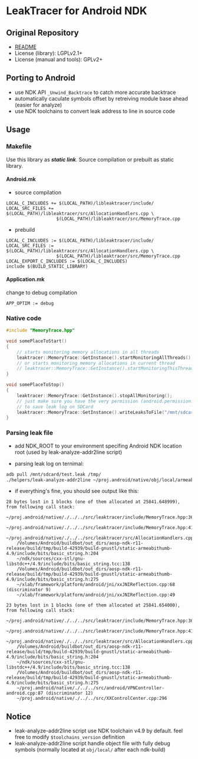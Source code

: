 # LeakTracer for Android NDK

## Original Repository
* [README](https://github.com/fredericgermain/LeakTracer/blob/master/README)
* License (library): LGPLv2.1+
* License (manual and tools): GPLv2+

## Porting to Android
* use NDK API `_Unwind_Backtrace` to catch more accurate backtrace
* automatically caculate symbols offset by retreiving module base ahead (easier for analyze)
* use NDK toolchains to convert leak address to line in source code

## Usage

### Makefile
Use this library as ***static link***. Source compilation or prebuilt as static library.

#### Android.mk
* source compilation
	
```make
LOCAL_C_INCLUDES += $(LOCAL_PATH)/libleaktracer/include/
LOCAL_SRC_FILES += $(LOCAL_PATH)/libleaktracer/src/AllocationHandlers.cpp \
                   $(LOCAL_PATH)/libleaktracer/src/MemoryTrace.cpp
```
    
* prebuild
    
```make
LOCAL_C_INCLUDES := $(LOCAL_PATH)/libleaktracer/include/
LOCAL_SRC_FILES := $(LOCAL_PATH)/libleaktracer/src/AllocationHandlers.cpp \
                   $(LOCAL_PATH)/libleaktracer/src/MemoryTrace.cpp
LOCAL_EXPORT_C_INCLUDES := $(LOCAL_C_INCLUDES)
include $(BUILD_STATIC_LIBRARY)
```

#### Application.mk

change to debug compilation

```make
APP_OPTIM := debug
```

### Native code

```cpp
#include "MemoryTrace.hpp"

void somePlaceToStart()
{
	// starts monitoring memory allocations in all threads
	leaktracer::MemoryTrace::GetInstance().startMonitoringAllThreads();
	// or starts monitoring memory allocations in current thread
	// leaktracer::MemoryTrace::GetInstance().startMonitoringThisThread();
}

void somePlaceToStop()
{
	leaktracer::MemoryTrace::GetInstance().stopAllMonitoring();
	// just make sure you have the very permission (android.permission.WRITE_EXTERNAL_STORAGE)
	// to save leak log on SDCard
	leaktracer::MemoryTrace::GetInstance().writeLeaksToFile("/mnt/sdcard/test.leak");
}

```

### Parsing leak file

* add NDK_ROOT to your environment specifing Android NDK location root (used by leak-analyze-addr2line script)
    
* parsing leak log on ternimal:

```bash
adb pull /mnt/sdcard/test.leak /tmp/
./helpers/leak-analyze-addr2line ~/proj.android/native/obj/local/armeabi/libtest.so /tmp/test.leak
```
    
* if everything's fine, you should see output like this:
    
```
28 bytes lost in 1 blocks (one of them allocated at 25841.648999), from following call stack:
    ~/proj.android/native/./../../src/leaktracer/include/MemoryTrace.hpp:364
    ~/proj.android/native/./../../src/leaktracer/include/MemoryTrace.hpp:414
    ~/proj.android/native/./../../src/leaktracer/src/AllocationHandlers.cpp:29
    /Volumes/Android/buildbot/out_dirs/aosp-ndk-r11-release/build/tmp/build-42939/build-gnustl/static-armeabithumb-4.9/include/bits/basic_string.h:204
    ~/ndk/sources/cxx-stl/gnu-libstdc++/4.9/include/bits/basic_string.tcc:138
    /Volumes/Android/buildbot/out_dirs/aosp-ndk-r11-release/build/tmp/build-42939/build-gnustl/static-armeabithumb-4.9/include/bits/basic_string.h:275
    ~/xlab/framework/platform/android/jni/xxJNIReflection.cpp:68 (discriminator 9)
    ~/xlab/framework/platform/android/jni/xxJNIReflection.cpp:49

23 bytes lost in 1 blocks (one of them allocated at 25841.654000), from following call stack:
    ~/proj.android/native/./../../src/leaktracer/include/MemoryTrace.hpp:364
    ~/proj.android/native/./../../src/leaktracer/include/MemoryTrace.hpp:414
    ~/proj.android/native/./../../src/leaktracer/src/AllocationHandlers.cpp:29
    /Volumes/Android/buildbot/out_dirs/aosp-ndk-r11-release/build/tmp/build-42939/build-gnustl/static-armeabithumb-4.9/include/bits/basic_string.h:204
    ~/ndk/sources/cxx-stl/gnu-libstdc++/4.9/include/bits/basic_string.tcc:138
    /Volumes/Android/buildbot/out_dirs/aosp-ndk-r11-release/build/tmp/build-42939/build-gnustl/static-armeabithumb-4.9/include/bits/basic_string.h:275
    ~/proj.android/native/./../../src/android/VPNController-android.cpp:87 (discriminator 12)
    ~/proj.android/native/./../../src/XXControlCenter.cpp:296
```

## Notice
* leak-analyze-addr2line script use NDK toolchain v4.9 by default. feel free to modify `$toolchains_version` definition
* leak-analyze-addr2line script handle object file with fully debug symbols (normally located at `obj/local/` after each ndk-build)
